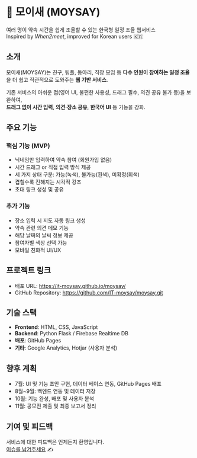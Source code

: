 # 🐤 모이새 (MOYSAY)

 여러 명이 약속 시간을 쉽게 조율할 수 있는 한국형 일정 조율 웹서비스  
 Inspired by *When2meet*, improved for Korean users 🇰🇷


## 소개

모이새(MOYSAY)는 친구, 팀플, 동아리, 직장 모임 등 **다수 인원이 참여하는 일정 조율**을 더 쉽고 직관적으로 도와주는 **웹 기반 서비스**.

기존 서비스의 아쉬운 점(영어 UI, 불편한 사용성, 드래그 필수, 의견 공유 불가 등)을 보완하여,  
**드래그 없이 시간 입력**, **의견·장소 공유**, **한국어 UI** 등 기능을 강화.


## 주요 기능

### 핵심 기능 (MVP)
- 닉네임만 입력하여 약속 참여 (회원가입 없음)
- 시간 드래그 or 직접 입력 방식 제공
- 세 가지 상태 구분: 가능(녹색), 불가능(흰색), 미확정(회색)
- 겹칠수록 진해지는 시각적 강조
- 초대 링크 생성 및 공유

### 추가 기능
- 장소 입력 시 지도 자동 링크 생성
- 약속 관련 의견 메모 기능
- 해당 날짜의 날씨 정보 제공
- 참여자별 색상 선택 가능
- 모바일 친화적 UI/UX


## 프로젝트 링크

- 배포 URL: https://it-moysay.github.io/moysay/
- GitHub Repository: https://github.com/IT-moysay/moysay.git


## 기술 스택

- **Frontend**: HTML, CSS, JavaScript
- **Backend**: Python Flask / Firebase Realtime DB
- **배포**: GitHub Pages
- **기타**: Google Analytics, Hotjar (사용자 분석)


## 향후 계획

- 7월: UI 및 기능 초안 구현, 데이터 베이스 연동, GitHub Pages 배포
- 8월~9월: 백엔드 연동 및 데이터 저장
- 10월: 기능 완성, 배포 및 사용자 분석
- 11월: 공모전 제출 및 최종 보고서 정리


## 기여 및 피드백

서비스에 대한 피드백은 언제든지 환영입니다.  
[이슈를 남겨주세요](https://github.com/seeun29na/moysay_web/issues) ✍️
